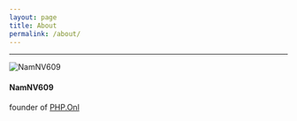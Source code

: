 ```yaml
---
layout: page
title: About
permalink: /about/
---
```


<hr class="invis1">
<div class="custombox clearfix">
  <div class="row">
    <div class="col-lg-2 col-md-2 col-sm-2 col-xs-12">
      <img src="{{ '/assets/images/author-avatar.jpeg' | relative_url }}" alt="NamNV609" class="img-fluid rounded-circle">
    </div>
    <div class="col-lg-10 col-md-10 col-sm-10 col-xs-12">
      <h4>NamNV609</h4>
      <p>
        founder of <a href="https://php.onl" target="_blank">PHP.Onl</a>
      </p>
      <div class="topsocial">
        <a href="https://github.com/namnv609" target="_blank"
          data-toggle="tooltip" data-placement="bottom" title="GitHub">
          <i class="fa fa-github"></i>
        </a>
        <a href="https://www.linkedin.com/in/namnv609/" target="_blank"
          data-toggle="tooltip" data-placement="bottom" title="LinkedIn">
          <i class="fa fa-linkedin"></i>
        </a>
        <a href="https://cv.namnv609.cf" target="_blank"
          data-toggle="tooltip" data-placement="bottom" title="My CV">
          <i class="fa fa-id-card"></i>
        </a>
      </div>
    </div>
  </div>
</div>
